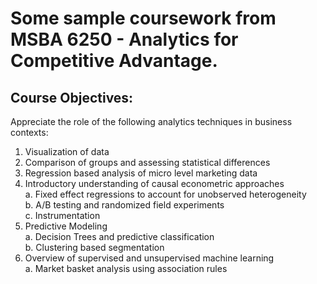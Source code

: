 # Some sample coursework from MSBA 6250 - Analytics for Competitive Advantage.

## Course Objectives:

Appreciate the role of the following analytics techniques in business contexts:
1. Visualization of data
2. Comparison of groups and assessing statistical differences
3. Regression based analysis of micro level marketing data
4. Introductory understanding of causal econometric approaches<br/>
  a. Fixed effect regressions to account for unobserved heterogeneity<br/>
  b. A/B testing and randomized field experiments<br/>
  c. Instrumentation<br/>
5. Predictive Modeling<br/>
  a. Decision Trees and predictive classification<br/>
  b. Clustering based segmentation<br/>
6. Overview of supervised and unsupervised machine learning<br/>
  a. Market basket analysis using association rules
